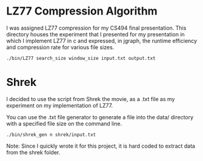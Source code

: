 # LZ77 Compression Algorithm
I was assigned LZ77 compression for my CS494 final presentation. This directory houses the experiment that I presented for my presentation in which I implement LZ77 in c and expressed, in jgraph, the runtime efficiency and compression rate for various file sizes.

```
./bin/LZ77 search_size window_size input.txt output.txt
```

# Shrek
I decided to use the script from Shrek the movie, as a .txt file as my experiment on my implementation of LZ77. 

You can use the .txt file generator to generate a file into the data/ directory with a specified file size on the command line. 

```
./bin/shrek_gen n shrek/input.txt
```

Note: Since I quickly wrote it for this project, it is hard coded to extract data from the shrek folder.
